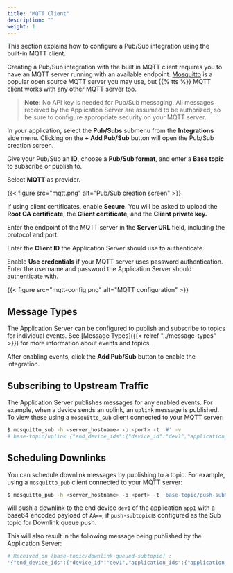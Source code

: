 ```yaml
---
title: "MQTT Client"
description: ""
weight: 1
---
```


This section explains how to configure a Pub/Sub integration using the built-in MQTT client.

<!--more-->

Creating a Pub/Sub integration with the built in MQTT client requires you to have an MQTT server running with an available endpoint. [Mosquitto](https://mosquitto.org/) is a popular open source MQTT server you may use, but {{% tts %}} MQTT client works with any other MQTT server too.

>**Note:** No API key is needed for Pub/Sub messaging. All messages received by the Application Server are assumed to be authorized, so be sure to configure appropriate security on your MQTT server.

In your application, select the **Pub/Subs** submenu from the **Integrations** side menu. Clicking on the **+ Add Pub/Sub** button will open the Pub/Sub creation screen.

Give your Pub/Sub an **ID**, choose a **Pub/Sub format**, and enter a **Base topic** to subscribe or publish to.

Select **MQTT** as provider.

{{< figure src="mqtt.png" alt="Pub/Sub creation screen" >}}

If using client certificates, enable **Secure**. You will be asked to upload the **Root CA certificate**, the **Client certificate**, and the **Client private key.**

Enter the endpoint of the MQTT server in the **Server URL** field, including the protocol and port. 

Enter the **Client ID** the Application Server should use to authenticate.

Enable **Use credentials** if your MQTT server uses password authentication. Enter the username and password the Application Server should authenticate with.

{{< figure src="mqtt-config.png" alt="MQTT configuration" >}}

## Message Types

The Application Server can be configured to publish and subscribe to topics for individual events. See [Message Types]({{< relref "../message-types" >}}) for more information about events and topics.

After enabling events, click the **Add Pub/Sub** button to enable the integration.

## Subscribing to Upstream Traffic

The Application Server publishes messages for any enabled events. For example, when a device sends an uplink, an `uplink` message is published. To view these using a `mosquitto_sub` client connected to your MQTT server:

```bash
$ mosquitto_sub -h <server_hostname> -p <port> -t '#' -v
# base-topic/uplink {"end_device_ids":{"device_id":"dev1","application_ids":{"application_id":"app1"}},"received_at":"2020-05-12T12:23:07.087614Z","uplink_message":{"session_key_id":"AXIDznz4bnQqtW8T3NsIVg==","f_port":1,"f_cnt":327,"frm_payload":"AQ=="}}
```

## Scheduling Downlinks

You can schedule downlink messages by publishing to a topic. For example, using a `mosquitto_pub` client connected to your MQTT server:

```bash
$ mosquitto_pub -h <server_hostname> -p <port> -t 'base-topic/push-subtopic' -m '{"end_device_ids":{"device_id":"dev1","application_ids":{"application_id":"app1"}},"downlinks":[{"f_port":1,"frm_payload":"AA==","priority":"NORMAL"}]}'
```

will push a downlink to the end device `dev1` of the application `app1` with a base64 encoded payload of `AA==`, if ```push-subtopic```is configured as the Sub topic for Downlink queue push.

This will also result in the following message being published by the Application Server:

```bash
# Received on [base-topic/downlink-queued-subtopic] : 
'{"end_device_ids":{"device_id":"dev1","application_ids":{"application_id":"app1"}},"correlation_ids":["as:downlink:01E84EAR5B4NM229NDKE0004J6"],"downlink_queued":{"f_port":1,"frm_payload":"AA==","priority":"NORMAL","correlation_ids":["as:downlink:01E84EAR5B4NM229NDKE0004J6"]}}'
```
